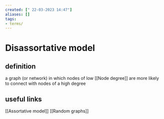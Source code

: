 ```yaml
---
created: [" 22-03-2023 14:47"]
aliases: []
tags:
- terms/
---
```


# Disassortative model

## definition
a graph (or network) in which nodes of low [[Node degree]] are more likely to connect with nodes of a high degree
## useful links
[[Assortative model]]
[[Random graphs]]